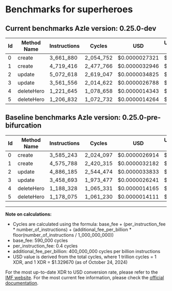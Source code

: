 # Benchmarks for superheroes

## Current benchmarks Azle version: 0.25.0-dev

| Id  | Method Name | Instructions | Cycles    | USD           | USD/Million Calls | Change                            |
| --- | ----------- | ------------ | --------- | ------------- | ----------------- | --------------------------------- |
| 0   | create      | 3_661_880    | 2_054_752 | $0.0000027321 | $2.73             | <font color="red">+76_637</font>  |
| 1   | create      | 4_719_416    | 2_477_766 | $0.0000032946 | $3.29             | <font color="red">+143_628</font> |
| 2   | update      | 5_072_618    | 2_619_047 | $0.0000034825 | $3.48             | <font color="red">+186_433</font> |
| 3   | update      | 3_561_556    | 2_014_622 | $0.0000026788 | $2.67             | <font color="red">+102_863</font> |
| 4   | deleteHero  | 1_221_645    | 1_078_658 | $0.0000014343 | $1.43             | <font color="red">+33_317</font>  |
| 5   | deleteHero  | 1_206_832    | 1_072_732 | $0.0000014264 | $1.42             | <font color="red">+28_757</font>  |

## Baseline benchmarks Azle version: 0.25.0-pre-bifurcation

| Id  | Method Name | Instructions | Cycles    | USD           | USD/Million Calls |
| --- | ----------- | ------------ | --------- | ------------- | ----------------- |
| 0   | create      | 3_585_243    | 2_024_097 | $0.0000026914 | $2.69             |
| 1   | create      | 4_575_788    | 2_420_315 | $0.0000032182 | $3.21             |
| 2   | update      | 4_886_185    | 2_544_474 | $0.0000033833 | $3.38             |
| 3   | update      | 3_458_693    | 1_973_477 | $0.0000026241 | $2.62             |
| 4   | deleteHero  | 1_188_328    | 1_065_331 | $0.0000014165 | $1.41             |
| 5   | deleteHero  | 1_178_075    | 1_061_230 | $0.0000014111 | $1.41             |

---

**Note on calculations:**

-   Cycles are calculated using the formula: base_fee + (per_instruction_fee \* number_of_instructions) + (additional_fee_per_billion \* floor(number_of_instructions / 1_000_000_000))
-   base_fee: 590_000 cycles
-   per_instruction_fee: 0.4 cycles
-   additional_fee_per_billion: 400_000_000 cycles per billion instructions
-   USD value is derived from the total cycles, where 1 trillion cycles = 1 XDR, and 1 XDR = $1.329670 (as of October 24, 2024)

For the most up-to-date XDR to USD conversion rate, please refer to the [IMF website](https://www.imf.org/external/np/fin/data/rms_sdrv.aspx).
For the most current fee information, please check the [official documentation](https://internetcomputer.org/docs/current/developer-docs/gas-cost#execution).
